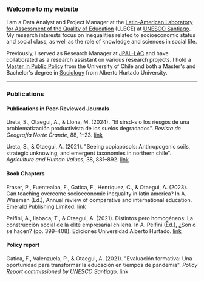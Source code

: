 ### Welcome to my website

I am a Data Analyst and Project Manager at the [Latin-American Laboratory for Assessment of the Quality of Education](https://www.unesco.org/es/fieldoffice/santiago/expertise/llece) (LLECE) at [UNESCO Santiago](https://www.unesco.org/es/fieldoffice/santiago). My research interests focus on inequalities related to socioeconomic status and social class, as well as the role of knowledge and sciences in social life.

Previously, I served as Research Manager at [JPAL-LAC](https://www.povertyactionlab.org/es/latinoam%C3%A9rica-caribe) and have collaborated as a research assistant on various research projects. I hold a [Master in Public Policy](https://www.postgradofen.uchile.cl/magíster-en-políticas-públicas-escuela-de-postgrado-facultad-de-economía-y-negocios-universidad-de-chile) from the University of Chile and both a Master's and Bachelor's degree in [Sociology](https://csociales.uahurtado.cl/departamentos/departamento-de-sociologia/) from Alberto Hurtado University.

---

### Publications

#### Publications in Peer-Reviewed Journals

Ureta, S., Otaegui, A., & Llona, M. (2024). "El sirsd-s o los riesgos de una problematización productivista de los suelos degradados". _Revista de Geografía Norte Grande_, 88, 1–23. [link](https://revistanortegrande.uc.cl/index.php/RGNG/article/view/59711/63064)

Ureta, S., & Otaegui, A. (2021). "Seeing copiapósols: Anthropogenic soils, strategic unknowing, and emergent taxonomies in northern chile". _Agriculture and Human Values_, 38, 881–892. [link](https://doi.org/10.1007/s10460-021-10191-4)

#### Book Chapters

Fraser, P., Fuentealba, F., Gatica, F., Henríquez, C., & Otaegui, A. (2023). Can teaching overcome socioeconomic inequality in latin america? In A. Wiseman (Ed.), Annual review of comparative and international education. Emerald Publishing Limited. [link](https://www.researchgate.net/publication/386175851_Can_Teaching_Overcome_Socioeconomic_Inequality_in_Latin_America_A_Trend_Analysis_Using_Erce_Data)

Pelfini, A., Ilabaca, T., & Otaegui, A. (2021). Distintos pero homogéneos: La construcción social de la élite empresarial chilena. In A. Pelfini (Ed.), ¿Son o se hacen? (pp. 399–408). Ediciones Universidad Alberto Hurtado. [link]([https://osf.io/kuqqx/](https://ediciones.uahurtado.cl/wp-content/uploads/woocommerce_uploads/Son-o-se-hacen-pp-mx2gzz.pdf))

#### Policy report

Gatica, F., Valenzuela, P., & Otaegui, A. (2021). "Evaluación formativa: Una oportunidad para transformar la educación en tiempos de pandemia". _Policy Report commissioned by UNESCO Santiago_. [link](https://unesdoc.unesco.org/ark:/48223/pf0000378045)
